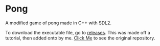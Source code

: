 # Pong
A modified game of pong made in C++ with SDL2.

To download the executable file, go to [releases](https://github.com/vkeshav300/pong-game/releases).
This was made off a tutorial, then added onto by me. [Click Me](https://github.com/jarreed0/retroremake) to see the original repository.
